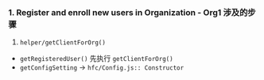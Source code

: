 ### 1. Register and enroll new users in Organization - Org1 涉及的步骤

1.  `helper/getClientForOrg()`

* `getRegisteredUser()` 先执行 `getClientForOrg()`
* `getConfigSetting` -> `hfc/Config.js:: Constructor`
